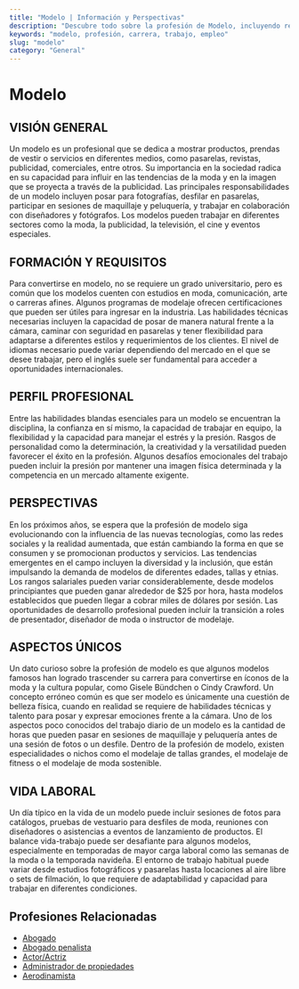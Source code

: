 ```yaml
---
title: "Modelo | Información y Perspectivas"
description: "Descubre todo sobre la profesión de Modelo, incluyendo responsabilidades, requisitos y oportunidades."
keywords: "modelo, profesión, carrera, trabajo, empleo"
slug: "modelo"
category: "General"
---
```


# Modelo

## VISIÓN GENERAL

Un modelo es un profesional que se dedica a mostrar productos, prendas de vestir o servicios en diferentes medios, como pasarelas, revistas, publicidad, comerciales, entre otros. Su importancia en la sociedad radica en su capacidad para influir en las tendencias de la moda y en la imagen que se proyecta a través de la publicidad. Las principales responsabilidades de un modelo incluyen posar para fotografías, desfilar en pasarelas, participar en sesiones de maquillaje y peluquería, y trabajar en colaboración con diseñadores y fotógrafos. Los modelos pueden trabajar en diferentes sectores como la moda, la publicidad, la televisión, el cine y eventos especiales.

## FORMACIÓN Y REQUISITOS

Para convertirse en modelo, no se requiere un grado universitario, pero es común que los modelos cuenten con estudios en moda, comunicación, arte o carreras afines. Algunos programas de modelaje ofrecen certificaciones que pueden ser útiles para ingresar en la industria. Las habilidades técnicas necesarias incluyen la capacidad de posar de manera natural frente a la cámara, caminar con seguridad en pasarelas y tener flexibilidad para adaptarse a diferentes estilos y requerimientos de los clientes. El nivel de idiomas necesario puede variar dependiendo del mercado en el que se desee trabajar, pero el inglés suele ser fundamental para acceder a oportunidades internacionales.

## PERFIL PROFESIONAL

Entre las habilidades blandas esenciales para un modelo se encuentran la disciplina, la confianza en sí mismo, la capacidad de trabajar en equipo, la flexibilidad y la capacidad para manejar el estrés y la presión. Rasgos de personalidad como la determinación, la creatividad y la versatilidad pueden favorecer el éxito en la profesión. Algunos desafíos emocionales del trabajo pueden incluir la presión por mantener una imagen física determinada y la competencia en un mercado altamente exigente.

## PERSPECTIVAS

En los próximos años, se espera que la profesión de modelo siga evolucionando con la influencia de las nuevas tecnologías, como las redes sociales y la realidad aumentada, que están cambiando la forma en que se consumen y se promocionan productos y servicios. Las tendencias emergentes en el campo incluyen la diversidad y la inclusión, que están impulsando la demanda de modelos de diferentes edades, tallas y etnias. Los rangos salariales pueden variar considerablemente, desde modelos principiantes que pueden ganar alrededor de $25 por hora, hasta modelos establecidos que pueden llegar a cobrar miles de dólares por sesión. Las oportunidades de desarrollo profesional pueden incluir la transición a roles de presentador, diseñador de moda o instructor de modelaje.

## ASPECTOS ÚNICOS

Un dato curioso sobre la profesión de modelo es que algunos modelos famosos han logrado trascender su carrera para convertirse en íconos de la moda y la cultura popular, como Gisele Bündchen o Cindy Crawford. Un concepto erróneo común es que ser modelo es únicamente una cuestión de belleza física, cuando en realidad se requiere de habilidades técnicas y talento para posar y expresar emociones frente a la cámara. Uno de los aspectos poco conocidos del trabajo diario de un modelo es la cantidad de horas que pueden pasar en sesiones de maquillaje y peluquería antes de una sesión de fotos o un desfile. Dentro de la profesión de modelo, existen especialidades o nichos como el modelaje de tallas grandes, el modelaje de fitness o el modelaje de moda sostenible.

## VIDA LABORAL

Un día típico en la vida de un modelo puede incluir sesiones de fotos para catálogos, pruebas de vestuario para desfiles de moda, reuniones con diseñadores o asistencias a eventos de lanzamiento de productos. El balance vida-trabajo puede ser desafiante para algunos modelos, especialmente en temporadas de mayor carga laboral como las semanas de la moda o la temporada navideña. El entorno de trabajo habitual puede variar desde estudios fotográficos y pasarelas hasta locaciones al aire libre o sets de filmación, lo que requiere de adaptabilidad y capacidad para trabajar en diferentes condiciones.
## Profesiones Relacionadas

- [Abogado](/profesiones/abogado/)
- [Abogado penalista](/profesiones/abogado-penalista/)
- [Actor/Actriz](/profesiones/actor-actriz/)
- [Administrador de propiedades](/profesiones/administrador-de-propiedades/)
- [Aerodinamista](/profesiones/aerodinamista/)

